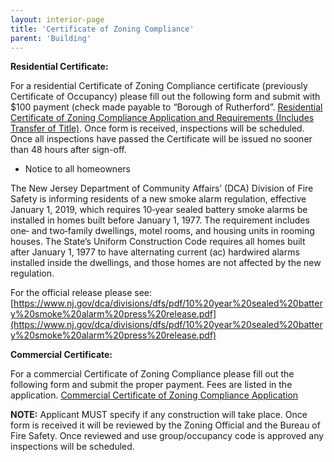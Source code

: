 ```yaml
---
layout: interior-page
title: 'Certificate of Zoning Compliance'
parent: 'Building'
---
```


**Residential Certificate:**

For a residential Certificate of Zoning Compliance certificate (previously Certificate of Occupancy) please
fill out the following form and submit with $100 payment (check made payable to “Borough of
Rutherford”. [Residential Certificate of Zoning Compliance Application and Requirements (Includes Transfer of Title)](https://storage.googleapis.com/static.rutherford-nj.com/building/Building%20Dept%20Forms/08_CO%20CZC%20Residential%20Application%20Form%20Dec%202023%20with%20Lead.pdf). Once form is received, inspections will be scheduled. Once all inspections have passed the
Certificate will be issued no sooner than 48 hours after sign-off.

- Notice to all homeowners

The New Jersey Department of Community Affairs’ (DCA) Division of Fire Safety is informing residents of a new smoke alarm regulation, effective January 1, 2019, which requires 10‐year sealed battery smoke alarms be installed in homes built before January 1, 1977. The requirement includes one‐ and two‐family dwellings, motel rooms, and housing units in rooming houses. The State’s Uniform Construction Code requires all homes built after January 1, 1977 to have alternating current (ac) hardwired alarms installed inside the dwellings, and those homes are not affected by the new regulation.

For the official release please see: [https://www.nj.gov/dca/divisions/dfs/pdf/10%20year%20sealed%20battery%20smoke%20alarm%20press%20release.pdf](https://www.nj.gov/dca/divisions/dfs/pdf/10%20year%20sealed%20battery%20smoke%20alarm%20press%20release.pdf) 


**Commercial Certificate:**

For a commercial Certificate of Zoning Compliance please fill out the following form and submit the proper payment. Fees are listed in the application.  [Commercial Certificate of Zoning Compliance Application](https://storage.googleapis.com/static.rutherford-nj.com/building/Building%20Dept%20Forms/09-Commercial%20CZC%20Form.pdf)

**NOTE:** Applicant MUST specify if any construction will take place. Once form is received it will
be reviewed by the Zoning Official and the Bureau of Fire Safety. Once reviewed and use
group/occupancy code is approved any inspections will be scheduled.

